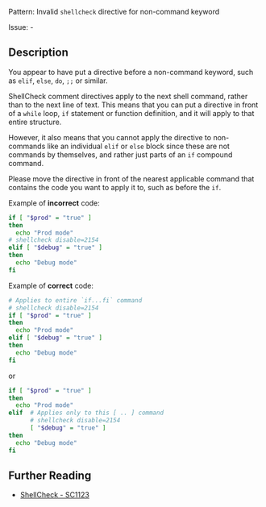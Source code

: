 Pattern: Invalid `shellcheck` directive for non-command keyword

Issue: -

## Description

You appear to have put a directive before a non-command keyword, such as `elif`, `else`, `do`, `;;` or similar. 

ShellCheck comment directives apply to the next shell command, rather than to the next line of text. This means that you can put a directive in front of a `while` loop, `if` statement or function definition, and it will apply to that entire structure.

However, it also means that you cannot apply the directive to non-commands like an individual `elif` or `else` block since these are not commands by themselves, and rather just parts of an `if` compound command.

Please move the directive in front of the nearest applicable command that contains the code you want to apply it to, such as before the `if`. 

Example of **incorrect** code:

```sh
if [ "$prod" = "true" ]
then
  echo "Prod mode"
# shellcheck disable=2154
elif [ "$debug" = "true" ]
then
  echo "Debug mode"
fi
```

Example of **correct** code:
```sh
# Applies to entire `if...fi` command
# shellcheck disable=2154
if [ "$prod" = "true" ]
then
  echo "Prod mode"
elif [ "$debug" = "true" ]
then
  echo "Debug mode"
fi
```

or 

```sh
if [ "$prod" = "true" ]
then
  echo "Prod mode"
elif  # Applies only to this [ .. ] command
      # shellcheck disable=2154
      [ "$debug" = "true" ]
then
  echo "Debug mode"
fi
```

## Further Reading

* [ShellCheck - SC1123](https://github.com/koalaman/shellcheck/wiki/SC1123)
